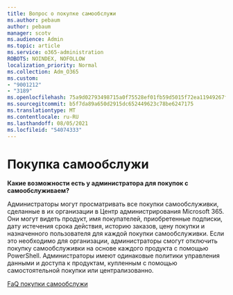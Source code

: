 ```yaml
---
title: Вопрос о покупке самообслужи
ms.author: pebaum
author: pebaum
manager: scotv
ms.audience: Admin
ms.topic: article
ms.service: o365-administration
ROBOTS: NOINDEX, NOFOLLOW
localization_priority: Normal
ms.collection: Adm_O365
ms.custom:
- "9001212"
- "3189"
ms.openlocfilehash: 75a9d02793498715a0f75528ef01fb59d5015f72ea11949267f2a7d36ff19550
ms.sourcegitcommit: b5f7da89a650d2915dc652449623c78be6247175
ms.translationtype: MT
ms.contentlocale: ru-RU
ms.lasthandoff: 08/05/2021
ms.locfileid: "54074333"
---
```

# <a name="self-service-purchase"></a>Покупка самообслужи

**Какие возможности есть у администратора для покупок с самообслуживаем?**

Администраторы могут просматривать все покупки самообслуживки, сделанные в их организации в Центр администрирования Microsoft 365. Они могут видеть продукт, имя покупателей, приобретенные подписки, дату истечения срока действия, историю заказов, цену покупки и назначенного пользователя для каждой покупки самообслуживки.  Если это необходимо для организации, администраторы смогут отключить покупку самообслуживки на основе каждого продукта с помощью PowerShell.  Администраторы имеют одинаковые политики управления данными и доступа к продуктам, купленным с помощью самостоятельной покупки или централизованно.

[FaQ покупки самообслужи](https://aka.ms/self-service-purchase-faq)

